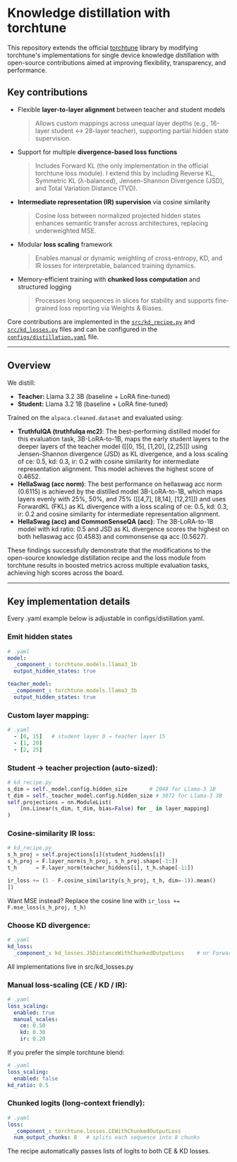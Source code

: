 # Knowledge distillation with torchtune
This repository extends the official [torchtune](https://github.com/pytorch/torchtune) library by modifying torchtune's implementations for single device knowledge distillation with open-source contributions aimed at improving flexibility, transparency, and performance.

## Key contributions
- Flexible **layer-to-layer alignment** between teacher and student models  
  > Allows custom mappings across unequal layer depths (e.g., 16-layer student ↔ 28-layer teacher), supporting partial hidden state supervision.

- Support for multiple **divergence-based loss functions**  
  > Includes Forward KL (the only implementation in the official torchtune loss module). I extend this by including Reverse KL, Symmetric KL (λ-balanced), Jensen-Shannon Divergence (JSD), and Total Variation Distance (TVD).

- **Intermediate representation (IR) supervision** via cosine similarity  
  > Cosine loss between normalized projected hidden states enhances semantic transfer across architectures, replacing underweighted MSE.

- Modular **loss scaling** framework  
  > Enables manual or dynamic weighting of cross-entropy, KD, and IR losses for interpretable, balanced training dynamics.

- Memory-efficient training with **chunked loss computation** and structured logging  
  > Processes long sequences in slices for stability and supports fine-grained loss reporting via Weights & Biases.

Core contributions are implemented in the [`src/kd_recipe.py`](src/kd_recipe.py) and  [`src/kd_losses.py`](src/kd_losses.py) files and can be configured in the [`configs/distillation.yaml`](configs/distillation.yaml) file.

---

## Overview

We distill:
- **Teacher:** Llama 3.2 3B (baseline + LoRA fine-tuned)
- **Student:** Llama 3.2 1B (baseline + LoRA fine-tuned)

Trained on the `alpaca.cleaned.dataset` and evaluated using:
- **TruthfulQA (truthfulqa mc2)**: The best-performing distilled model for this evaluation task, 3B-LoRA-to-1B, maps the early student layers to the deeper layers of the teacher model ([[0, 15], [1,20], [2,25]]) using Jensen-Shannon divergence (JSD) as KL divergence, and a loss scaling of ce: 0.5, kd: 0.3, ir: 0.2 with cosine similarity for intermediate representation alignment. This model achieves the highest score of 0.4652.
- **HellaSwag (acc norm)**: The best performance on hellaswag acc norm (0.6115) is achieved by the distilled model 3B-LoRA-to-1B, which maps layers evenly with 25%, 50%, and 75% ([[4,7], [8,14], [12,21]]) and uses ForwardKL (FKL) as KL divergence with a loss scaling of ce: 0.5, kd: 0.3, ir: 0.2 and cosine similarity for intermediate representation alignment.
- **HellaSwag (acc) and CommonSenseQA (acc)**: The 3B-LoRA-to-1B model with kd ratio: 0.5 and JSD as KL divergence scores the highest on both hellaswag acc (0.4583) and commonsense qa acc (0.5627).

These findings successfully demonstrate that the modifications to the open-source knowledge distillation recipe and the loss module from torchtune results in boosted metrics across multiple evaluation tasks, achieving high scores across the board.

---

## Key implementation details
Every .yaml example below is adjustable in configs/distillation.yaml.

### Emit hidden states
```yaml
# .yaml
model:
  _component_: torchtune.models.llama3_1b
  output_hidden_states: true

teacher_model:
  _component_: torchtune.models.llama3_3b
  output_hidden_states: true
```

### Custom layer mapping:
```yaml
# .yaml
  - [0, 15]   # student layer 0 → teacher layer 15
  - [1, 20]
  - [2, 25]
```

### Student → teacher projection (auto-sized):
```python
# kd_recipe.py
s_dim = self._model.config.hidden_size       # 2048 for Llama-3 1B
t_dim = self._teacher_model.config.hidden_size # 3072 for Llama-3 3B
self.projections = nn.ModuleList(
    [nn.Linear(s_dim, t_dim, bias=False) for _ in layer_mapping]
)

```

### Cosine-similarity IR loss:
```python
# kd_recipe.py
s_h_proj = self.projections[i](student_hiddens[i])
s_h_proj = F.layer_norm(s_h_proj, s_h_proj.shape[-1:])
t_h      = F.layer_norm(teacher_hiddens[i], t_h.shape[-1:])

ir_loss += (1 - F.cosine_similarity(s_h_proj, t_h, dim=-1)).mean()
])
```
Want MSE instead? Replace the cosine line with `ir_loss += F.mse_loss(s_h_proj, t_h)`

### Choose KD divergence:
```yaml
# .yaml
kd_loss:
  _component_: kd_losses.JSDistanceWithChunkedOutputLoss    # or ForwardKLLoss, ReverseKLLoss …
```
All implementations live in src/kd_losses.py

### Manual loss-scaling (CE / KD / IR):
```yaml
# .yaml
loss_scaling:
  enabled: true
  manual_scales:
    ce: 0.50
    kd: 0.30
    ir: 0.20
```
If you prefer the simple torchtune blend:
```yaml
# .yaml
loss_scaling:
  enabled: false
kd_ratio: 0.5
```

### Chunked logits (long-context friendly):
```yaml
# .yaml
loss:
  _component_: torchtune.losses.CEWithChunkedOutputLoss
  num_output_chunks: 8   # splits each sequence into 8 chunks
```
The recipe automatically passes lists of logits to both CE & KD losses.










